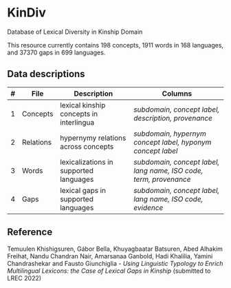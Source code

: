 # KinDiv
Database of Lexical Diversity in Kinship Domain

This resource currently contains 198 concepts, 1911 words in 168 languages, and 37370 gaps in 699 languages. 

## Data descriptions

| # | File      | Description                                | Columns                                                         |
|---|-----------|--------------------------------------------|-----------------------------------------------------------------|
| 1 | Concepts  |  lexical kinship concepts in   interlingua | <em>subdomain, concept label, description, provenance </em>              |
| 2 | Relations | hypernymy relations across concepts        | <em>subdomain, hypernym concept label, hyponym concept label   </em>     |
| 3 | Words     | lexicalizations in supported languages     | <em>subdomain, concept label, lang name, ISO code, term, provenance</em> |
| 4 | Gaps      |  lexical gaps in supported   languages     | <em>subdomain, concept label, lang name, ISO code, evidence</em>         |

## Reference
Temuulen Khishigsuren, Gábor Bella, Khuyagbaatar Batsuren, Abed Alhakim Freihat, Nandu Chandran Nair, Amarsanaa Ganbold, Hadi Khalilia, Yamini Chandrashekar and Fausto Giunchiglia - <em> Using Linguistic Typology to Enrich Multilingual Lexicons: the Case of Lexical Gaps in Kinship </em> (submitted to LREC 2022)
